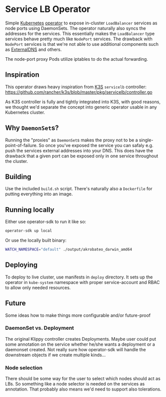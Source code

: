 # Service LB Operator

Simple [Kubernetes](https://kubernetes.io/) [operator](https://github.com/operator-framework/operator-sdk) to expose in-cluster `LoadBalancer` services as node ports using DaemonSets. The operator naturally also syncs the addresses for the services. This essentially makes the `LoadBalancer` type services behave pretty much like `NodePort` services. The drawback with `NodePort` services is that we're not able to use additional components such as [ExternalDNS](https://github.com/kubernetes-incubator/external-dns) and others.

The node-port proxy Pods utilize iptables to do the actual forwarding.

## Inspiration

This operator draws heavy inspiration from [K3S](https://github.com/rancher/k3s) `servicelb` controller: https://github.com/rancher/k3s/blob/master/pkg/servicelb/controller.go

As K3S controller is fully and tightly integrated into K3S, with good reasons, we thought we'd separate the concept into generic operator usable in any Kubernetes cluster.

## Why `DaemonSet`s?

Running the "proxies" as `DaemonSet`s makes the proxy not to be a single-point-of-failure. So once you've exposed the service you can safaly e.g. push the services external addresses into your DNS. This does have the drawback that a given port can be exposed only in one service throughout the cluster.

## Building

Use the included `build.sh` script. There's naturally also a `Dockerfile` for putting everything into an image.

## Running locally

Either use operator-sdk to run it like so:
```sh
operator-sdk up local
```

Or use the locally built binary:
```sh
WATCH_NAMESPACE="default" ./output/akrobateo_darwin_amd64
```

## Deploying

To deploy to live cluster, use manifests in `deploy` directory. It sets up the operator in `kube-system` namespace with proper service-account and RBAC to allow only needed resources.


## Future

Some ideas how to make things more configurable and/or future-proof

### DaemonSet vs. Deployment

The original Klippy controller creates Deployments. Maybe user could put some annotation on the service whether he/she wants a deployment or a daemonset created. Not really sure how operator-sdk will handle the downstream objects if we create multiple kinds...

### Node selection

There should be some way for the user to select which nodes should act as LBs. So something like a node selector is needed on the services as annotation. That probably also means we'd need to support also tolerations.
